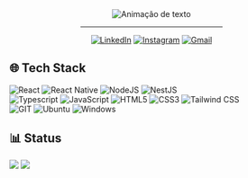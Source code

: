 <div align="center">
<img alt="Animação de texto" src="https://readme-typing-svg.demolab.com/?lines=Olá,%20meu%20nome%20é%20Vinícius!%20✌🏾;Bem%20Vindo!%20😉&font=Noto%20Sans&center=true&width=600&height=45&color=FFFFFF&vCenter=true&pause=1000&size=30">
  <hr width="50%">
  
[![LinkedIn](https://img.shields.io/badge/LinkedIn-0D1117?style=for-the-badge&logo=linkedin&logoColor=0077B5)](https://www.linkedin.com/in/apenasovini/)
[![Instagram](https://img.shields.io/badge/Instagram-0D1117?style=for-the-badge&logo=instagram&logoColor=E4405F)](https://www.instagram.com/sf.vini/)
[![Gmail](https://img.shields.io/badge/Gmail-0D1117?style=for-the-badge&logo=gmail&logoColor=D14836)](mailto:viniciusicmsc@gmail.com)
</div>

## 🌐 Tech Stack

![React](https://img.shields.io/badge/react-0D1117?style=for-the-badge&logo=react&logoColor=#50D6FF)
![React Native](https://img.shields.io/badge/react%20native-0D1117?style=for-the-badge&logo=react&logoColor=#30C9E3)
![NodeJS](https://img.shields.io/badge/nodejs-0D1117?style=for-the-badge&logo=node.js&logoColor=#93C745)
![NestJS](https://img.shields.io/badge/nestjs-0D1117?style=for-the-badge&logo=nestjs&logoColor=EB2F4B)
   <br>
![Typescript](https://img.shields.io/badge/typescript-0D1117?style=for-the-badge&logo=typescript&logoColor=#377CC8)
![JavaScript](https://img.shields.io/badge/javascript-0D1117?style=for-the-badge&logo=javascript&logoColor=#F7E025)
![HTML5](https://img.shields.io/badge/html5-0D1117?style=for-the-badge&logo=html5&logoColor=#E65736)
![CSS3](https://img.shields.io/badge/css3-0D1117?style=for-the-badge&logo=css3&logoColor=3d9dd7)
![Tailwind CSS](https://img.shields.io/badge/tailwind%20css-0D1117?style=for-the-badge&logo=tailwindcss&logoColor=#38BDF8)
   <br>
![GIT](https://img.shields.io/badge/git-0D1117?style=for-the-badge&logo=git&logoColor=#F05539)
![Ubuntu](https://img.shields.io/badge/Ubuntu-0D1117?style=for-the-badge&logo=ubuntu&logoColor=#E75827)
![Windows](https://img.shields.io/badge/Windows-0D1117?style=for-the-badge&logo=windows&logoColor=087CD7)
  
## 📊 Status

![](https://github-readme-stats.vercel.app/api?username=ApenasoVini&theme=github_dark&hide_border=true&include_all_commits=false&count_private=false&card_width=450px)
<img src="https://github-readme-stats.vercel.app/api/top-langs/?username=ApenasoVini&theme=github_dark&hide_border=false&include_all_commits=true&count_private=false&layout=compact">
